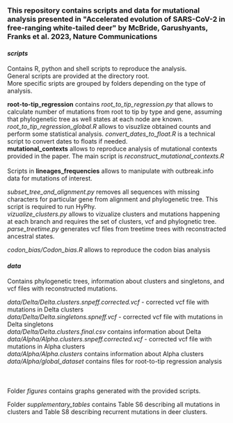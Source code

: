 ### This repository contains scripts and data for mutational analysis presented in "Accelerated evolution of SARS-CoV-2 in free-ranging white-tailed deer" by McBride, Garushyants, Franks et al. 2023, Nature Communications


#### *scripts*
Contains R, python and shell scripts  to reproduce the analysis.\
General scripts are provided at the directory root.\
More specific sripts are grouped by folders depending on the type of analysis.

**root-to-tip_regression** contains *root_to_tip_regression.py* that allows to calculate number of mutations from root to tip by type and gene, assuming that phylogenetic tree as well states at each node are known. *root_to_tip_regression_global.R* allows to visuzlize obtained counts and perform some statistical analysis. *convert_dates_to_float.R* is a technical script to convert dates to floats if needed.
\
**mutational_contexts** allows to reproduce analysis of mutational contexts provided in the paper. The main script is *reconstruct_mutational_contexts.R*\
\
Scripts in **lineages_frequencies** allows to manipulate with outbreak.info data for mutations of interest.

*subset_tree_and_alignment.py* removes all sequences with missing characters for particular gene from alignment and phylogenetic tree. This script is required to run HyPhy.\
*vizualize_clusters.py* allows to vizualize clusters and mutations happening at each branch and requires the set of clusters, vcf and phylognetic tree.\
*parse_treetime.py* generates vcf files from treetime trees with reconstracted ancestral states.

*codon_bias/Codon_bias.R* allows to reproduce the codon bias analysis

#### *data* 
 Contains phylogenetic trees, information about clusters and singletons, and vcf files with reconstructed mutations.

*data/Delta/Delta.clusters.snpeff.corrected.vcf* - corrected vcf file with mutations in Delta clusters\
*data/Delta/Delta.singletons.spneff.vcf* - corrected vcf file with mutations in Delta singletons\
*data/Delta/Delta.clusters.final.csv* contains information about Delta\
*data/Alpha/Alpha.clusters.snpeff.corrected.vcf* - corrected vcf file with mutations in Alpha clusters\
*data/Alpha/Alpha.clusters* contains information about Alpha clusters\
*data/Alpha/global_dataset* contains files for root-to-tip regression analysis\
\
\
\
Folder *figures* contains graphs generated with the provided scripts.

Folder *supplementary_tables* contains Table S6 describing all mutations in clusters and Table S8 describing recurrent mutations in deer clusters.
